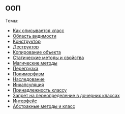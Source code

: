 ## ООП

Темы:

- [Как описывается класс][1]
- [Область видимости][2]
- [Конструктор][3]
- [Деструктор][4]
- [Копирование объекта][5]
- [Статические методы и свойства][6]
- [Магические методы][8]
- [Перегрузка][9]
- [Полиморфизм][10]
- [Наследование][7]
- [Инкапсуляция][12]
- [Принадлежность классу][13]
- [Запрет на переопределение в дочерних классах][14]
- [Интерфейс][15]
- [Абстракные методы и класс][16]

[1]: OOP/how_described_class.md
[2]: OOP/area_of_​​visibility.md
[3]: OOP/construct.md
[4]: OOP/destruct.md
[5]: OOP/copy_obj.md
[6]: OOP/static_methods_and_properties.md
[7]: OOP/inheritance.md
[8]: OOP/magic_method.md
[9]: OOP/overload.md
[10]: OOP/polymorphism.md
[12]: OOP/encapsulation.md
[13]: OOP/class_affiliation.md
[14]: OOP/prohibiting_overriding-in_child_classes.md
[15]: OOP/interface.md
[16]: OOP/abstract.md
